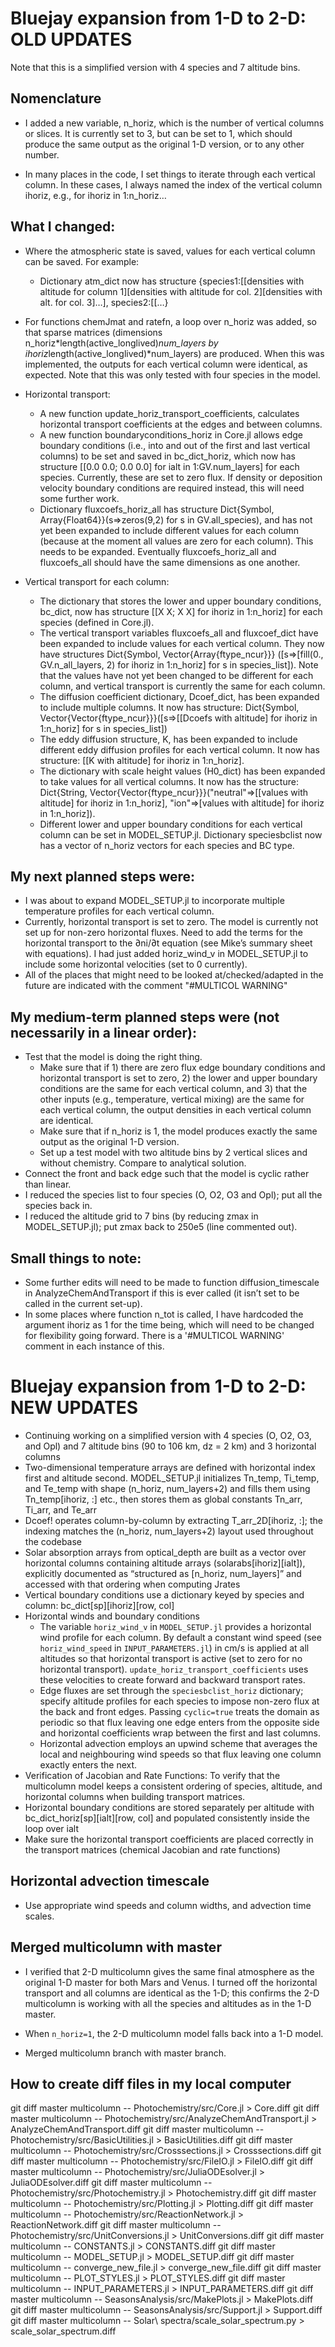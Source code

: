 # Bluejay expansion from 1-D to 2-D: OLD UPDATES

Note that this is a simplified version with 4 species and 7 altitude bins.

## Nomenclature
- I added a new variable, n_horiz, which is the number of vertical columns or slices. It is currently set to 3, but can be set to 1, which should produce the same output as the original 1-D version, or to any other number.

- In many places in the code, I set things to iterate through each vertical column. In these cases, I always named the index of the vertical column ihoriz, e.g., for ihoriz in 1:n_horiz…

## What I changed:
- Where the atmospheric state is saved, values for each vertical column can be saved. For example:
    - Dictionary atm_dict now has structure {species1:[[densities with altitude for column 1][densities with altitude for col. 2][densities with alt. for col. 3]…], species2:[[…}

- For functions chemJmat and ratefn, a loop over n_horiz was added, so that sparse matrices (dimensions n_horiz*length(active_longlived)*num_layers by ihoriz*length(active_longlived)*num_layers) are produced. When this was implemented, the outputs for each vertical column were identical, as expected. Note that this was only tested with four species in the model.

- Horizontal transport:
    - A new function update_horiz_transport_coefficients, calculates horizontal transport coefficients at the edges and between columns.
    - A new function boundaryconditions_horiz in Core.jl allows edge boundary conditions (i.e., into and out of the first and last vertical columns) to be set and saved in bc_dict_horiz, which now has structure [[0.0 0.0; 0.0 0.0] for ialt in 1:GV.num_layers] for each species. Currently, these are set to zero flux. If density or deposition velocity boundary conditions are required instead, this will need some further work.
    - Dictionary fluxcoefs_horiz_all has structure Dict{Symbol, Array{Float64}}(s=>zeros(9,2) for s in GV.all_species), and has not yet been expanded to include different values for each column (because at the moment all values are zero for each column). This needs to be expanded. Eventually fluxcoefs_horiz_all and fluxcoefs_all should have the same dimensions as one another.

- Vertical transport for each column:
    - The dictionary that stores the lower and upper boundary conditions, bc_dict, now has structure [[X X; X X] for ihoriz in 1:n_horiz] for each species (defined in Core.jl).
    - The vertical transport variables fluxcoefs_all and fluxcoef_dict have been expanded to include values for each vertical column. They now have structures Dict{Symbol, Vector{Array{ftype_ncur}}} ([s=>[fill(0., GV.n_all_layers, 2) for ihoriz in 1:n_horiz] for s in species_list]). Note that the values have not yet been changed to be different for each column, and vertical transport is currently the same for each column.
    - The diffusion coefficient dictionary, Dcoef_dict, has been expanded to include multiple columns. It now has structure: Dict{Symbol, Vector{Vector{ftype_ncur}}}([s=>[[Dcoefs with altitude] for ihoriz in 1:n_horiz] for s in species_list])
    - The eddy diffusion structure, K, has been expanded to include different eddy diffusion profiles for each vertical column. It now has structure: [[K with altitude] for ihoriz in 1:n_horiz].
    - The dictionary with scale height values (H0_dict) has been expanded to take values for all vertical columns. It now has the structure: Dict{String, Vector{Vector{ftype_ncur}}}("neutral"=>[[values with altitude] for ihoriz in 1:n_horiz], "ion"=>[values with altitude] for ihoriz in 1:n_horiz]).
    - Different lower and upper boundary conditions for each vertical column can be set in MODEL_SETUP.jl. Dictionary speciesbclist now has a vector of n_horiz vectors for each species and BC type.

## My next planned steps were:
- I was about to expand MODEL_SETUP.jl to incorporate multiple temperature profiles for each vertical column.
- Currently, horizontal transport is set to zero. The model is currently not set up for non-zero horizontal fluxes. Need to add the terms for the horizontal transport to the ∂ni/∂t equation (see Mike’s summary sheet with equations). I had just added horiz_wind_v in MODEL_SETUP.jl to include some horizontal velocities (set to 0 currently).
- All of the places that might need to be looked at/checked/adapted in the future are indicated with the comment "#MULTICOL WARNING"

## My medium-term planned steps were (not necessarily in a linear order):
- Test that the model is doing the right thing.
    - Make sure that if 1) there are zero flux edge boundary conditions and horizontal transport is set to zero, 2) the lower and upper boundary conditions are the same for each vertical column, and 3) that the other inputs (e.g., temperature, vertical mixing) are the same for each vertical column, the output densities in each vertical column are identical.
    - Make sure that if n_horiz is 1, the model produces exactly the same output as the original 1-D version.
    - Set up a test model with two altitude bins by 2 vertical slices and without chemistry. Compare to analytical solution.
- Connect the front and back edge such that the model is cyclic rather than linear.
- I reduced the species list to four species (O, O2, O3 and Opl); put all the species back in.
- I reduced the altitude grid to 7 bins (by reducing zmax in MODEL_SETUP.jl); put zmax back to 250e5 (line commented out).

## Small things to note:
- Some further edits will need to be made to function diffusion_timescale in AnalyzeChemAndTransport if this is ever called (it isn’t set to be called in the current set-up).
- In some places where function n_tot is called, I have hardcoded the argument ihoriz as 1 for the time being, which will need to be changed for flexibility going forward. There is a '#MULTICOL WARNING' comment in each instance of this.

# Bluejay expansion from 1-D to 2-D: NEW UPDATES

- Continuing working on a simplified version with 4 species (O, O2, O3, and Opl) and 7 altitude bins (90 to 106 km, dz = 2 km) and 3 horizontal columns
- Two-dimensional temperature arrays are defined with horizontal index first and altitude second. MODEL_SETUP.jl initializes Tn_temp, Ti_temp, and Te_temp with shape (n_horiz, num_layers+2) and fills them using Tn_temp[ihoriz, :] etc., then stores them as global constants Tn_arr, Ti_arr, and Te_arr
- Dcoef! operates column-by-column by extracting T_arr_2D[ihoriz, :]; the indexing matches the (n_horiz, num_layers+2) layout used throughout the codebase
- Solar absorption arrays from optical_depth are built as a vector over horizontal columns containing altitude arrays (solarabs[ihoriz][ialt]), explicitly documented as “structured as [n_horiz, num_layers]” and accessed with that ordering when computing Jrates
- Vertical boundary conditions use a dictionary keyed by species and column: bc_dict[sp][ihoriz][row, col]
- Horizontal winds and boundary conditions
    - The variable `horiz_wind_v` in `MODEL_SETUP.jl` provides a horizontal wind profile for each column. By default a constant wind speed (see `horiz_wind_speed` in `INPUT_PARAMETERS.jl`) in cm/s is applied at all altitudes so that horizontal transport is active (set to zero for no horizontal transport). `update_horiz_transport_coefficients` uses these velocities to create forward and backward transport rates. 
    - Edge fluxes are set through the `speciesbclist_horiz` dictionary; specify altitude profiles for each species to impose non-zero flux at the back and front edges. Passing `cyclic=true` treats the domain as periodic so that flux leaving one edge enters from the opposite side and horizontal coefficients wrap between the first and last columns.
    - Horizontal advection employs an upwind scheme that averages the local and neighbouring wind speeds so that flux leaving one column exactly enters the next.
- Verification of Jacobian and Rate Functions: To verify that the multicolumn model keeps a consistent ordering of species, altitude, and horizontal columns when building transport matrices.
- Horizontal boundary conditions are stored separately per altitude with bc_dict_horiz[sp][ialt][row, col] and populated consistently inside the loop over ialt
- Make sure the horizontal transport coefficients are placed correctly in the transport matrices (chemical Jacobian and rate functions)

## Horizontal advection timescale

- Use appropriate wind speeds and column widths, and advection time scales.

## Merged multicolumn with master

- I verified that 2-D multicolumn gives the same final atmosphere as the original 1-D master for both Mars and Venus. I turned off the horizontal transport and all columns are identical as the 1-D; this confirms the 2-D multicolumn is working with all the species and altitudes as in the 1-D master.

- When `n_horiz=1`, the 2-D multicolumn model falls back into a 1-D model.

- Merged multicolumn branch with master branch.

## How to create diff files in my local computer

git diff master multicolumn -- Photochemistry/src/Core.jl > Core.diff
git diff master multicolumn -- Photochemistry/src/AnalyzeChemAndTransport.jl > AnalyzeChemAndTransport.diff
git diff master multicolumn -- Photochemistry/src/BasicUtilities.jl > BasicUtilities.diff
git diff master multicolumn -- Photochemistry/src/Crosssections.jl > Crosssections.diff
git diff master multicolumn -- Photochemistry/src/FileIO.jl > FileIO.diff
git diff master multicolumn -- Photochemistry/src/JuliaODEsolver.jl > JuliaODEsolver.diff
git diff master multicolumn -- Photochemistry/src/Photochemistry.jl > Photochemistry.diff
git diff master multicolumn -- Photochemistry/src/Plotting.jl > Plotting.diff
git diff master multicolumn -- Photochemistry/src/ReactionNetwork.jl > ReactionNetwork.diff
git diff master multicolumn -- Photochemistry/src/UnitConversions.jl > UnitConversions.diff
git diff master multicolumn -- CONSTANTS.jl > CONSTANTS.diff
git diff master multicolumn -- MODEL_SETUP.jl > MODEL_SETUP.diff
git diff master multicolumn -- converge_new_file.jl > converge_new_file.diff
git diff master multicolumn -- PLOT_STYLES.jl > PLOT_STYLES.diff
git diff master multicolumn -- INPUT_PARAMETERS.jl > INPUT_PARAMETERS.diff
git diff master multicolumn -- SeasonsAnalysis/src/MakePlots.jl > MakePlots.diff
git diff master multicolumn -- SeasonsAnalysis/src/Support.jl > Support.diff
git diff master multicolumn -- Solar\ spectra/scale_solar_spectrum.py > scale_solar_spectrum.diff
<!-- git diff master multicolumn -- SeasonsAnalysis/src/SeasonsAnalysis.jl > SeasonsAnalysis.diff -->
<!-- git diff master multicolumn -- scale_solar_spectrum.py > scale_solar_spectrum.diff -->
